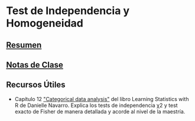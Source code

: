 # Test de Independencia y Homogeneidad 

## [Resumen](https://github.com/mcnanton/DMKDD-AID/blob/main/Temas/Test%20de%20Independencia%20y%20Homogeneidad/resumen.Rmd)
## [Notas de Clase](https://github.com/mcnanton/DMKDD-AID/blob/main/Temas/Test%20de%20Independencia%20y%20Homogeneidad/notas_clase_3.md)
## Recursos Útiles
* Capítulo 12 ["Categorical data analysis"](https://learningstatisticswithr.com/book/chisquare.html) del libro Learning Statistics with R de Danielle Navarro. Explica los tests de independencia χ2 y test exacto de Fisher de manera detallada y acorde al nivel de la maestría.